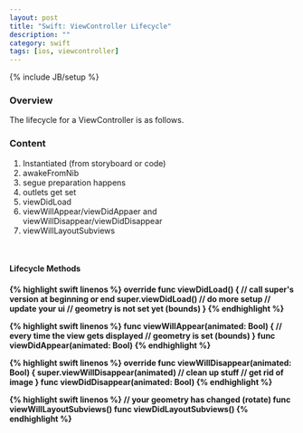 ```yaml
---
layout: post
title: "Swift: ViewController Lifecycle"
description: ""
category: swift
tags: [ios, viewcontroller]
---
```

{% include JB/setup %}

<!-- Overview -->
<h3>Overview</h3>

The lifecycle for a ViewController is as follows.

<!-- Content -->
<h3>Content</h3>

1. Instantiated (from storyboard or code)
2. awakeFromNib
3. segue preparation happens
4. outlets get set
5. viewDidLoad
6. viewWillAppear/viewDidAppaer and viewWillDisappear/viewDidDisappear
7. viewWillLayoutSubviews


<!-- Lifecycle Methods -->
<br /><h4>Lifecycle Methods<h4>

<!-- Code _______________________________________-->
{% highlight swift linenos %}
override func viewDidLoad() {
    // call super's version at beginning or end
    super.viewDidLoad()
    // do more setup
    // update your ui
    // geometry is not set yet (bounds)
}
{% endhighlight %}
<!-- /Code ^^^^^^^^^^^^^^^^^^^^^^^^^^^^^^^^^^^^^^-->


<!-- Code _______________________________________-->
{% highlight swift linenos %}
func viewWillAppear(animated: Bool) {
    // every time the view gets displayed
    // geometry is set (bounds)
}
func viewDidAppear(animated: Bool)
{% endhighlight %}
<!-- /Code ^^^^^^^^^^^^^^^^^^^^^^^^^^^^^^^^^^^^^^-->


<!-- Code _______________________________________-->
{% highlight swift linenos %}
override func viewWillDisappear(animated: Bool) {
    super.viewWillDisappear(animated)
    // clean up stuff
    // get rid of image
}
func viewDidDisappear(animated: Bool)
{% endhighlight %}
<!-- /Code ^^^^^^^^^^^^^^^^^^^^^^^^^^^^^^^^^^^^^^-->


<!-- Code _______________________________________-->
{% highlight swift linenos %}
// your geometry has changed (rotate)
func viewWillLayoutSubviews()
func viewDidLayoutSubviews()
{% endhighlight %}
<!-- /Code ^^^^^^^^^^^^^^^^^^^^^^^^^^^^^^^^^^^^^^-->